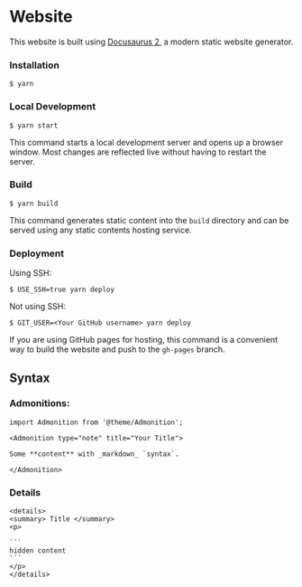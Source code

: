 # Website

This website is built using [Docusaurus 2](https://docusaurus.io/), a modern static website generator.

### Installation

```
$ yarn
```

### Local Development

```
$ yarn start
```

This command starts a local development server and opens up a browser window. Most changes are reflected live without having to restart the server.

### Build

```
$ yarn build
```

This command generates static content into the `build` directory and can be served using any static contents hosting service.

### Deployment

Using SSH:

```
$ USE_SSH=true yarn deploy
```

Not using SSH:

```
$ GIT_USER=<Your GitHub username> yarn deploy
```

If you are using GitHub pages for hosting, this command is a convenient way to build the website and push to the `gh-pages` branch.


## Syntax

### Admonitions: 

```
import Admonition from '@theme/Admonition';

<Admonition type="note" title="Your Title">

Some **content** with _markdown_ `syntax`.

</Admonition>

```

### Details

````
<details> 
<summary> Title </summary>
<p>

```
hidden content
```
</p>
</details>
````